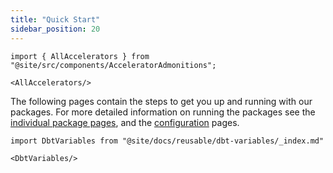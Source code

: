 ```yaml
---
title: "Quick Start"
sidebar_position: 20
---
```


```mdx-code-block
import { AllAccelerators } from "@site/src/components/AcceleratorAdmonitions";

<AllAccelerators/>
```

The following pages contain the steps to get you up and running with our packages. For more detailed information on running the packages see the [individual package pages](/docs/modeling-your-data/modeling-your-data-with-dbt/dbt-models/index.md), and the [configuration](/docs/modeling-your-data/modeling-your-data-with-dbt/dbt-configuration/index.md) pages.


```mdx-code-block
import DbtVariables from "@site/docs/reusable/dbt-variables/_index.md"

<DbtVariables/>
```
